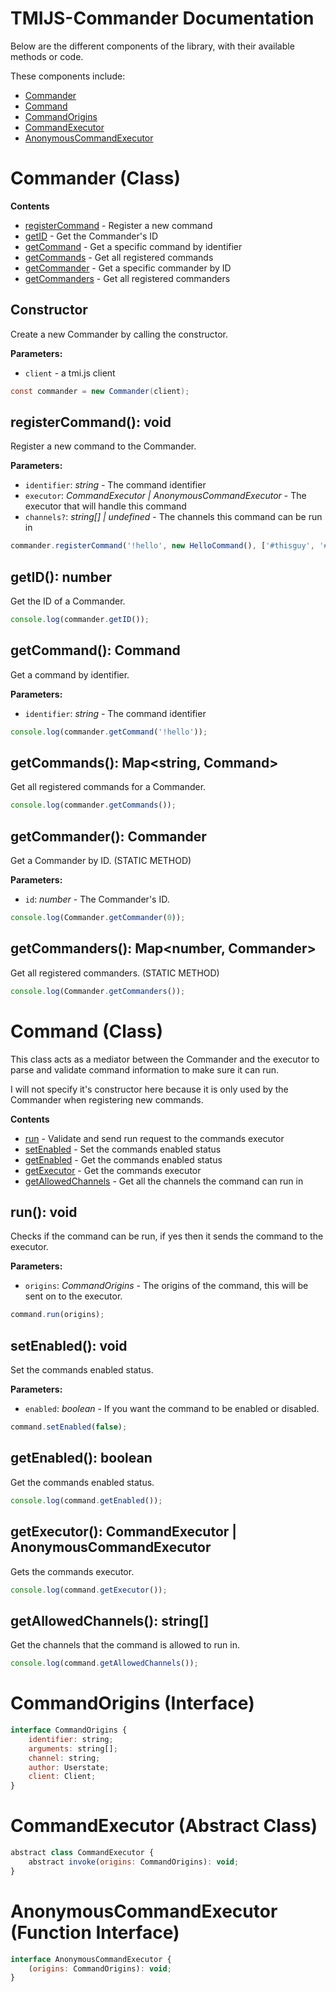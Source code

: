 # TMIJS-Commander Documentation

Below are the different components of the library, with their available methods or code.

These components include:

-   [Commander](#commander-class)
-   [Command](#command-class)
-   [CommandOrigins](#commandorigins-interface)
-   [CommandExecutor](#commandexecutor-abstract-class)
-   [AnonymousCommandExecutor](#anonymouscommandexecutor-function-interface)

# Commander (Class)

**Contents**

-   [registerCommand](#registercommand-void) - Register a new command
-   [getID](#getid-number) - Get the Commander's ID
-   [getCommand](#getcommand-command) - Get a specific command by identifier
-   [getCommands](#getcommands-mapstring-command) - Get all registered commands
-   [getCommander](#getcommander-commander) - Get a specific commander by ID
-   [getCommanders](#getcommanders-mapnumber-commander) - Get all registered commanders

## Constructor

Create a new Commander by calling the constructor.

**Parameters:**

-   `client` - a tmi.js client

```java
const commander = new Commander(client);
```

## registerCommand(): void

Register a new command to the Commander.

**Parameters:**

-   `identifier`: _string_ - The command identifier
-   `executor`: _CommandExecutor | AnonymousCommandExecutor_ - The executor that will handle this command
-   `channels?`: _string[] | undefined_ - The channels this command can be run in

```javascript
commander.registerCommand('!hello', new HelloCommand(), ['#thisguy', '#thatguy']);
```

## getID(): number

Get the ID of a Commander.

```javascript
console.log(commander.getID());
```

## getCommand(): Command

Get a command by identifier.

**Parameters:**

-   `identifier`: _string_ - The command identifier

```javascript
console.log(commander.getCommand('!hello'));
```

## getCommands(): Map<string, Command>

Get all registered commands for a Commander.

```javascript
console.log(commander.getCommands());
```

## getCommander(): Commander

Get a Commander by ID. (STATIC METHOD)

**Parameters:**

-   `id`: _number_ - The Commander's ID.

```javascript
console.log(Commander.getCommander(0));
```

## getCommanders(): Map<number, Commander>

Get all registered commanders. (STATIC METHOD)

```javascript
console.log(Commander.getCommanders());
```

# Command (Class)

This class acts as a mediator between the Commander and the executor to parse and validate command information to make sure it can run.

I will not specify it's constructor here because it is only used by the Commander when registering new commands.

**Contents**

-   [run](#run-void) - Validate and send run request to the commands executor
-   [setEnabled](#setenabled-void) - Set the commands enabled status
-   [getEnabled](#getenabled-boolean) - Get the commands enabled status
-   [getExecutor](#getexecutor-commandexecutor--anonymouscommandexecutor) - Get the commands executor
-   [getAllowedChannels](#getallowedchannels-string) - Get all the channels the command can run in

## run(): void

Checks if the command can be run, if yes then it sends the command to the executor.

**Parameters:**

-   `origins`: _CommandOrigins_ - The origins of the command, this will be sent on to the executor.

```javascript
command.run(origins);
```

## setEnabled(): void

Set the commands enabled status.

**Parameters:**

-   `enabled`: _boolean_ - If you want the command to be enabled or disabled.

```javascript
command.setEnabled(false);
```

## getEnabled(): boolean

Get the commands enabled status.

```javascript
console.log(command.getEnabled());
```

## getExecutor(): CommandExecutor | AnonymousCommandExecutor

Gets the commands executor.

```javascript
console.log(command.getExecutor());
```

## getAllowedChannels(): string[]

Get the channels that the command is allowed to run in.

```javascript
console.log(command.getAllowedChannels());
```

# CommandOrigins (Interface)

```javascript
interface CommandOrigins {
	identifier: string;
	arguments: string[];
	channel: string;
	author: Userstate;
	client: Client;
}
```

# CommandExecutor (Abstract Class)

```javascript
abstract class CommandExecutor {
	abstract invoke(origins: CommandOrigins): void;
}
```

# AnonymousCommandExecutor (Function Interface)

```javascript
interface AnonymousCommandExecutor {
	(origins: CommandOrigins): void;
}
```
